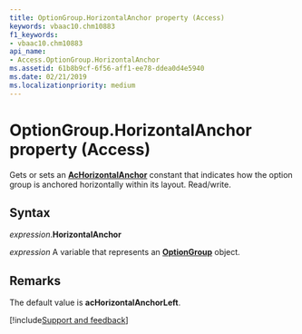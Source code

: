 ```yaml
---
title: OptionGroup.HorizontalAnchor property (Access)
keywords: vbaac10.chm10883
f1_keywords:
- vbaac10.chm10883
api_name:
- Access.OptionGroup.HorizontalAnchor
ms.assetid: 61b8b9cf-6f56-aff1-ee78-ddea0d4e5940
ms.date: 02/21/2019
ms.localizationpriority: medium
---
```



# OptionGroup.HorizontalAnchor property (Access)

Gets or sets an **[AcHorizontalAnchor](Access.AcHorizontalAnchor.md)** constant that indicates how the option group is anchored horizontally within its layout. Read/write.


## Syntax

_expression_.**HorizontalAnchor**

_expression_ A variable that represents an **[OptionGroup](Access.OptionGroup.md)** object.


## Remarks

The default value is **acHorizontalAnchorLeft**.


[!include[Support and feedback](~/includes/feedback-boilerplate.md)]